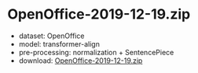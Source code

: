 # OpenOffice-2019-12-19.zip

* dataset: OpenOffice
* model: transformer-align
* pre-processing: normalization + SentencePiece
* download: [OpenOffice-2019-12-19.zip](https://object.pouta.csc.fi/OPUS-MT-dev/en-jp/OpenOffice-2019-12-19.zip)

